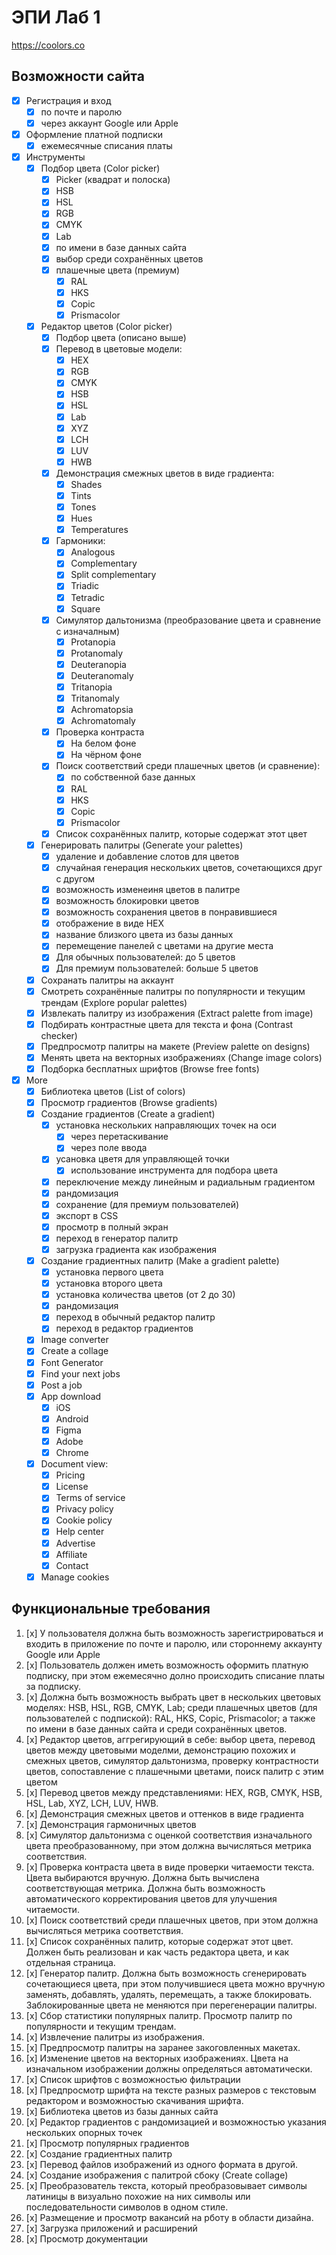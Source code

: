 # ЭПИ Лаб 1

https://coolors.co

## Возможности сайта

- [x] Регистрация и вход
  - [x] по почте и паролю
  - [x] через аккаунт Google или Apple
- [x] Оформление платной подписки
  - [x] ежемесячные списания платы
- [x] Инструменты
  - [x] Подбор цвета (Color picker)
    - [x] Picker (квадрат и полоска)
    - [x] HSB
    - [x] HSL
    - [x] RGB
    - [x] CMYK
    - [x] Lab
    - [x] по имени в базе данных сайта
    - [x] выбор среди сохранённых цветов
    - [x] плашечные цвета (премиум)
      - [x] RAL
      - [x] HKS
      - [x] Copic
      - [x] Prismacolor
  - [x] Редактор цветов (Color picker)
    - [x] Подбор цвета (описано выше)
    - [x] Перевод в цветовые модели:
      - [x] HEX
      - [x] RGB
      - [x] CMYK
      - [x] HSB
      - [x] HSL
      - [x] Lab
      - [x] XYZ
      - [x] LCH
      - [x] LUV
      - [x] HWB
    - [x] Демонстрация смежных цветов в виде градиента:
      - [x] Shades
      - [x] Tints
      - [x] Tones
      - [x] Hues
      - [x] Temperatures
    - [x] Гармоники:
      - [x] Analogous
      - [x] Complementary
      - [x] Split complementary
      - [x] Triadic
      - [x] Tetradic
      - [x] Square
    - [x] Симулятор дальтонизма (преобразование цвета и сравнение с изначалным)
      - [x] Protanopia
      - [x] Protanomaly
      - [x] Deuteranopia
      - [x] Deuteranomaly
      - [x] Tritanopia
      - [x] Tritanomaly
      - [x] Achromatopsia
      - [x] Achromatomaly
    - [x] Проверка контраста
      - [x] На белом фоне
      - [x] На чёрном фоне
    - [x] Поиск соответствий среди плашечных цветов (и сравнение):
      - [x] по собственной базе данных
      - [x] RAL
      - [x] HKS
      - [x] Copic
      - [x] Prismacolor
    - [x] Список сохранённых палитр, которые содержат этот цвет
  - [x] Генерировать палитры (Generate your palettes)
    - [x] удаление и добавление слотов для цветов
    - [x] случайная генерация нескольких цветов, сочетающихся друг с другом
    - [x] возможность изменеиня цветов в палитре
    - [x] возможность блокировки цветов
    - [x] возможность сохранения цветов в понравившиеся
    - [x] отображение в виде HEX
    - [x] название близкого цвета из базы данных
    - [x] перемещение панелей с цветами на другие места
    - [x] Для обычных пользователей: до 5 цветов
    - [x] Для премиум пользователей: больше 5 цветов
  - [x] Сохранать палитры на аккаунт
  - [x] Смотреть сохранённые палитры по популярности и текущим трендам (Explore popular palettes)
  - [x] Извлекать палитру из изображения (Extract palette from image)
  - [x] Подбирать контрастные цвета для текста и фона (Contrast checker)
  - [x] Предпросмотр палитры на макете (Preview palette on designs)
  - [x] Менять цвета на векторных изображениях (Change image colors)
  - [x] Подборка бесплатных шрифтов (Browse free fonts)
- [x] More
  - [x] Библиотека цветов (List of colors)
  - [x] Просмотр градиентов (Browse gradients)
  - [x] Создание градиентов (Create a gradient)
    - [x] установка нескольких направляющих точек на оси
      - [x] через перетаскивание
      - [x] через поле ввода
    - [x] усановка цветя для управляющей точки
      - [x] использование инструмента для подбора цвета
    - [x] переключение между линейным и радиальным градиентом
    - [x] рандомизация
    - [x] сохранение (для премиум пользователей)
    - [x] экспорт в CSS
    - [x] просмотр в полный экран
    - [x] переход в генератор палитр
    - [x] загрузка градиента как изображения
  - [x] Создание градиентных палитр (Make a gradient palette)
    - [x] установка первого цвета
    - [x] установка второго цвета
    - [x] установка количества цветов (от 2 до 30)
    - [x] рандомизация
    - [x] переход в обычный редактор палитр
    - [x] переход в редактор градиентов
  - [x] Image converter
  - [x] Create a collage
  - [x] Font Generator
  - [x] Find your next jobs
  - [x] Post a job
  - [x] App download
    - [x] iOS
    - [x] Android
    - [x] Figma
    - [x] Adobe
    - [x] Chrome
  - [x] Document view:
    - [x] Pricing
    - [x] License
    - [x] Terms of service
    - [x] Privacy policy
    - [x] Cookie policy
    - [x] Help center
    - [x] Advertise
    - [x] Affiliate
    - [x] Contact
  - [x] Manage cookies

## Функциональные требования

1. [x] У пользователя должна быть возможность зарегистрироваться и входить в приложение
   по почте и паролю, или стороннему аккаунту Google или Apple
1. [x] Пользователь должен иметь возможность оформить платную подписку,
   при этом ежемесячно долно происходить списание платы за подписку.
1. [x] Должна быть возможность выбрать цвет в нескольких цветовых моделях:
   HSB, HSL, RGB, CMYK, Lab;
   среди плашечных цветов (для пользователей с подпиской):
   RAL, HKS, Copic, Prismacolor;
   а также по имени в базе данных сайта и среди сохранённых цветов.
1. [x] Редактор цветов, аггрегирующий в себе:
   выбор цвета, перевод цветов между цветовыми моделми,
   демонстрацию похожих и смежных цветов,
   симулятор дальтонизма,
   проверку контрастности цветов,
   сопоставление с плашечными цветами,
   поиск палитр с этим цветом
1. [x] Перевод цветов между представлениями:
   HEX, RGB, CMYK, HSB, HSL, Lab, XYZ, LCH, LUV, HWB.
1. [x] Демонстрация смежных цветов и оттенков в виде градиента
1. [x] Демонстрация гармоничных цветов
1. [x] Симулятор дальтонизма с оценкой соответствия изначального цвета
   преобразованному, при этом должна
   вычисляться метрика соответствия.
1. [x] Проверка контраста цвета в виде проверки читаемости текста.
   Цвета выбираются вручную.
   Должна быть вычислена соответствующая метрика.
   Должна быть возможность автоматического
   корректирования цветов для улучшения читаемости.
1. [x] Поиск соответствий среди плашечных цветов, при этом должна
   вычисляться метрика соответствия.
1. [x] Список сохранённых палитр, которые содержат этот цвет.
   Должен быть реализован и как часть редактора цвета,
   и как отдельная страница.
1. [x] Генератор палитр. Должна быть возможность сгенерировать сочетающиеся цвета,
   при этом получившиеся цвета можно вручную заменять, добавлять, удалять, перемещать, а также
   блокировать. Заблокированные цвета не меняются при перегенерации палитры.
1. [x] Сбор статистики популярных палитр.
   Просмотр палитр по популярности и текущим трендам.
1. [x] Извлечение палитры из изображения.
1. [x] Предпросмотр палитры на заранее закоговленных макетах.
1. [x] Изменение цветов на векторных изображениях.
   Цвета на изначальном изображении должны определяться автоматически.
1. [x] Список шрифтов с возможностью фильтрации
1. [x] Предпросмотр шрифта на тексте разных размеров с текстовым редактором
   и возможностью скачивания шрифта.
1. [x] Библиотека цветов из базы данных сайта
1. [x] Редактор градиентов с рандомизацией и
   возможностью указания нескольких опорных точек
1. [x] Просмотр популярных градиентов
1. [x] Создание градиентных палитр
1. [x] Перевод файлов изображений из одного формата в другой.
1. [x] Создание изображения с палитрой сбоку (Create collage)
1. [x] Преобразователь текста, который преобразовывает символы латиницы
   в визуально похожие на них символы или последовательности символов
   в одном стиле.
1. [x] Размещение и просмотр вакансий на рботу в области дизайна.
1. [x] Загрузка приложений и расширений
1. [x] Просмотр документации
